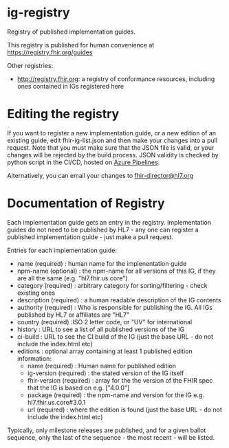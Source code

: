 # ig-registry

Registry of published implementation guides. 

This registry is published for human convenience at https://registry.fhir.org/guides

Other registries:

* http://registry.fhir.org: a registry of conformance resources, including ones contained in IGs registered here

# Editing the registry 

If you want to register a new implementation guide, or a new edition of an existing guide, edit fhir-ig-list.json and then make your changes into a pull request. Note that you must make sure that the JSON file is valid, or your changes will be rejected by the build process. JSON validity is checked by python script in the CI/CD, hosted on [Azure Pipelines](https://dev.azure.com/fhir-pipelines/ig-registry). 

Alternatively, you can email your changes to fhir-director@hl7.org

# Documentation of Registry

Each implementation guide gets an entry in the registry. Implementation guides do not need to be 
published by HL7  - any one can register a published implementation guide - just make a pull request.

Entries for each implementation guide:

* name (required) : human name for the implenentation guide
* npm-name (optional) : the npm-name for all versions of this IG, if they are all the same (e.g. "hl7.fhir.us.core")
* category (required) : arbitrary category for sorting/filtering - check existing ones
* description (required) : a human readable description of the IG contents
* authority (required) : Who is responsible for publishing the IG. All IGs published by HL7 or affiliates are "HL7"
* country (required) :ISO 2 letter code, or "UV" for international
* history : URL to see a list of all published versions of the IG
* ci-build : URL to see the CI build of the IG (just the base URL - do not include the index.html etc)
* editions : optional array containing at least 1 published edition information:
  * name (required) : Human name for published edition
  * ig-version (required) : the stated version of the IG itself
  * fhir-version (required) : array for the the version of the FHIR spec that the IG is based on e.g. ["4.0.0"]
  * package (required) : the npm-name and version for the IG e.g. hl7.fhir.us.core#3.0.1
  * url (required) : where the edition is found (just the base URL - do not include the index.html etc)

Typically, only milestone releases are published, and for a given ballot sequence, only the last of the sequence - the most recent - will be listed.

